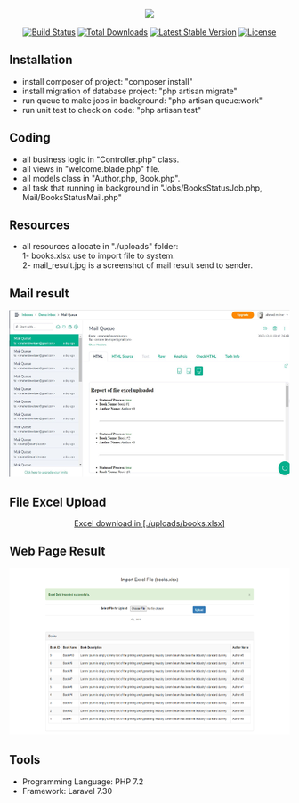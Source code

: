 <p align="center"><a href="https://laravel.com" target="_blank"><img src="https://raw.githubusercontent.com/laravel/art/master/logo-lockup/5%20SVG/2%20CMYK/1%20Full%20Color/laravel-logolockup-cmyk-red.svg" width="400"></a></p>

<p align="center">
<a href="https://travis-ci.org/laravel/framework"><img src="https://travis-ci.org/laravel/framework.svg" alt="Build Status"></a>
<a href="https://packagist.org/packages/laravel/framework"><img src="https://poser.pugx.org/laravel/framework/d/total.svg" alt="Total Downloads"></a>
<a href="https://packagist.org/packages/laravel/framework"><img src="https://poser.pugx.org/laravel/framework/v/stable.svg" alt="Latest Stable Version"></a>
<a href="https://packagist.org/packages/laravel/framework"><img src="https://poser.pugx.org/laravel/framework/license.svg" alt="License"></a>
</p>

## Installation

- install composer of project: "composer install"
- install migration of database project: "php artisan migrate"
- run queue to make jobs in background: "php artisan queue:work"
- run unit test to check on code: "php artisan test"

## Coding

- all business logic in "Controller.php" class.
- all views in "welcome.blade.php" file.
- all models class in "Author.php, Book.php".
- all task that running in background in "Jobs/BooksStatusJob.php, Mail/BooksStatusMail.php"

## Resources

- all resources allocate in "./uploads" folder:<br/>
1- books.xlsx use to import file to system.<br/>
2- mail_result.jpg is a screenshot of mail result send to sender.

## Mail result

<p align="center">
<img src="./uploads/mail_result.jpg" style="height: 300px;" >
</p>

## File Excel Upload

<p align="center">
<a href="./uploads/books.xlsx">
Excel download in [./uploads/books.xlsx]
</a>
</p>

## Web Page Result

<p align="center">
<img src="./uploads/import_excel_file_in_MES_localhost.png" style="height: 300px;" >
</p>

## Tools

- Programming Language: PHP 7.2
- Framework: Laravel 7.30

